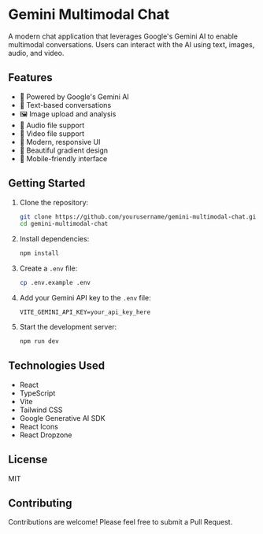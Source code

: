 # Gemini Multimodal Chat

A modern chat application that leverages Google's Gemini AI to enable multimodal conversations. Users can interact with the AI using text, images, audio, and video.

## Features

- 🤖 Powered by Google's Gemini AI
- 📝 Text-based conversations
- 🖼️ Image upload and analysis
- 🎵 Audio file support
- 🎥 Video file support
- 💅 Modern, responsive UI
- 🎨 Beautiful gradient design
- 📱 Mobile-friendly interface

## Getting Started

1. Clone the repository:
   ```bash
   git clone https://github.com/yourusername/gemini-multimodal-chat.git
   cd gemini-multimodal-chat
   ```

2. Install dependencies:
   ```bash
   npm install
   ```

3. Create a `.env` file:
   ```bash
   cp .env.example .env
   ```

4. Add your Gemini API key to the `.env` file:
   ```
   VITE_GEMINI_API_KEY=your_api_key_here
   ```

5. Start the development server:
   ```bash
   npm run dev
   ```

## Technologies Used

- React
- TypeScript
- Vite
- Tailwind CSS
- Google Generative AI SDK
- React Icons
- React Dropzone

## License

MIT

## Contributing

Contributions are welcome! Please feel free to submit a Pull Request.